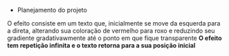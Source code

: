 * Planejamento do projeto 

O efeito consiste em um texto que, inicialmente se move da esquerda para a direta, alterando sua coloração de vermelho para roxo e reduzindo seu gradiente gradativawmente até o ponto em que fique transparente
**O efeito tem repetição infinita e o texto retorna para a sua posição inicial**